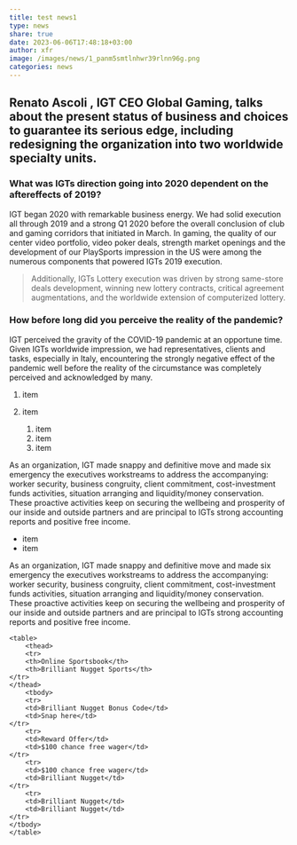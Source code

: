 ```yaml
---
title: test news1
type: news
share: true
date: 2023-06-06T17:48:18+03:00
author: xfr
image: /images/news/1_panm5smtlnhwr39rlnn96g.png
categories: news
---
```

## **Renato Ascoli** , **IGT CEO Global Gaming, talks about the present status of business and choices to guarantee its serious edge, including redesigning the organization into two worldwide specialty units.**

### **What was IGTs direction going into 2020 dependent on the aftereffects of 2019?**

IGT began 2020 with remarkable business energy. We had solid execution all through 2019 and a strong Q1 2020 before the overall conclusion of club and gaming corridors that initiated in March. In gaming, the quality of our center video portfolio, video poker deals, strength market openings and the development of our PlaySports impression in the US were among the numerous components that powered IGTs 2019 execution. 

> Additionally, IGTs Lottery execution was driven by strong same-store deals development, winning new lottery contracts, critical agreement augmentations, and the worldwide extension of computerized lottery.

### **How before long did you perceive the reality of the pandemic?**

IGT perceived the gravity of the COVID-19 pandemic at an opportune time. Given IGTs worldwide impression, we had representatives, clients and tasks, especially in Italy, encountering the strongly negative effect of the pandemic well before the reality of the circumstance was completely perceived and acknowledged by many. 

1. i﻿tem
2. i﻿tem

   1. i﻿tem
   2. i﻿tem
   3. i﻿tem

As an organization, IGT made snappy and definitive move and made six emergency the executives workstreams to address the accompanying: worker security, business congruity, client commitment, cost-investment funds activities, situation arranging and liquidity/money conservation. These proactive activities keep on securing the wellbeing and prosperity of our inside and outside partners and are principal to IGTs strong accounting reports and positive free income.

* i﻿tem
* i﻿tem

As an organization, IGT made snappy and definitive move and made six emergency the executives workstreams to address the accompanying: worker security, business congruity, client commitment, cost-investment funds activities, situation arranging and liquidity/money conservation. These proactive activities keep on securing the wellbeing and prosperity of our inside and outside partners and are principal to IGTs strong accounting reports and positive free income.

```
<table>
    <thead>
    <tr>
    <th>Online Sportsbook</th>
    <th>Brilliant Nugget Sports</th>
</tr>
</thead>
    <tbody>
    <tr>
    <td>Brilliant Nugget Bonus Code</td>
    <td>Snap here</td>
</tr>
    <tr>
    <td>Reward Offer</td>
    <td>$100 chance free wager</td>
</tr>
    <tr>
    <td>$100 chance free wager</td>
    <td>Brilliant Nugget</td>
</tr>
    <tr>
    <td>Brilliant Nugget</td>
    <td>Brilliant Nugget</td>
</tr>
</tbody>
</table>
```